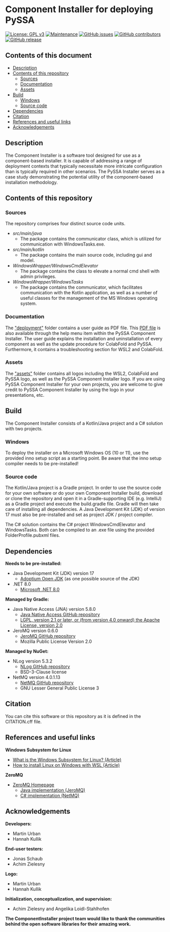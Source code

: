 # Component Installer for deploying PySSA
[![License: GPL v3](https://img.shields.io/badge/License-GPL%20v3-blue.svg)](http://www.gnu.org/licenses/gpl-3.0)
[![Maintenance](https://img.shields.io/badge/Maintained%3F-yes-blue.svg)](https://GitHub.com/urban233/ComponentInstaller/graphs/commit-activity)
[![GitHub issues](https://img.shields.io/github/issues/urban233/ComponentInstaller)](https://GitHub.com/urban233/ComponentInstaller/issues/)
[![GitHub contributors](https://img.shields.io/github/contributors/urban233/ComponentInstaller.svg)](https://GitHub.com/urban233/ComponentInstaller/graphs/contributors/)
[![GitHub release](https://img.shields.io/github/v/release/urban233/ComponentInstaller)](https://github.com/urban233/ComponentInstaller/releases/)

## Contents of this document
* [Description](#Description)
* [Contents of this repository](#Contents-of-this-repository)
    * [Sources](#Sources)
    * [Documentation](#Documentation)
    * [Assets](#Assets)
* [Build](#Build)
    * [Windows](#Windows)
    * [Source code](#Source-code)
* [Dependencies](#Dependencies)
* [Citation](#Citation)
* [References and useful links](#References-and-useful-links)
* [Acknowledgements](#Acknowledgements)

## Description
The Component Installer is a software tool designed for use as a component-based installer. 
It is capable of addressing a range of deployment contexts that typically necessitate more 
intricate configuration than is typically required in other scenarios. 
The PySSA Installer serves as a case study demonstrating 
the potential utility of the component-based installation methodology.


## Contents of this repository
### Sources
The repository comprises four distinct source code units.

- _src/main/java_
    - The package contains the communicator class, which is utilized for communication with WindowsTasks.exe.
- _src/main/kotlin_
    - The package contains the main source code, including gui and model.
- _WindowsWrapper/WindowsCmdElevator_
    - The package contains the class to elevate a normal cmd shell with admin privileges.
- _WindowsWrapper/WindowsTasks_
    - The package contains the communicator, which facilitates communication with the Kotlin application, as well as a number of useful classes for the management of the MS Windows operating system.

### Documentation
The <a href="https://github.com/urban233/ComponentInstaller/tree/main/deployment">"deployment"</a> folder 
contains a user guide as PDF file.
This [PDF file](https://github.com/urban233/ComponentInstaller/blob/v1.0.1/deployment/inno_setup/PySSA-Component-Installer-User-Guide.pdf) is also available through the help menu item within the PySSA Component Installer. 
The user guide explains the installation and uninstallation of every component 
as well as the update procedure for ColabFold and PySSA. Furthermore,
it contains a troubleshooting section for WSL2 and ColabFold.

### Assets
The <a href="https://github.com/urban233/ComponentInstaller/tree/main/src/main/resources/assets">"assets"</a> folder contains 
all logos including the WSL2, ColabFold and PySSA logo, as well as the PySSA Component Installer logo.
If you are using PySSA Component Installer for your own projects, you are welcome to give credit to PySSA Component Installer by using the logo in your presentations, etc.

## Build
The Component Installer consists of a Kotlin/Java project and a C# solution with two projects.

### Windows
To deploy the installer on a Microsoft Windows OS (10 or 11), use the provided 
inno setup script as a starting point. 
Be aware that the inno setup compiler needs to be pre-installed!

### Source code
The Kotlin/Java project is a Gradle project. 
In order to use the source code for your own software or do your own Component Installer build, 
download or clone the repository and open it in a Gradle-supporting IDE (e.g. IntelliJ) 
as a Gradle project and execute the build.gradle file. 
Gradle will then take care of installing all dependencies. 
A Java Development Kit (JDK) of version 17 must also be pre-installed and 
set as project JDK / project compiler.

The C# solution contains the C# project WindowsCmdElevator and WindowsTasks. Both can be compiled to 
an .exe file using the provided FolderProfile.pubxml files.

## Dependencies
**Needs to be pre-installed:**
* Java Development Kit (JDK) version 17
  * [Adoptium Open JDK](https://adoptium.net/temurin/archive/?version=17) (as one possible source of the JDK)
* .NET 8.0
  * [Microsoft .NET 8.0](https://dotnet.microsoft.com/en-us/download/dotnet/8.0)

**Managed by Gradle:**
* Java Native Access (JNA) version 5.8.0
  * [Java Native Access GitHub repository](https://github.com/java-native-access)
  * [LGPL, version 2.1 or later, or (from version 4.0 onward) the Apache License, version 2.0](https://github.com/java-native-access/jna?tab=License-1-ov-file)
* JeroMQ version 0.6.0
  * [JeroMQ GitHub repository](https://github.com/zeromq/jeromq)
  * Mozilla Public License Version 2.0

**Managed by NuGet:**
* NLog version 5.3.2
  * [NLog GitHub repository](https://github.com/NLog/NLog)
  * BSD-3-Clause license
* NetMQ version 4.0.1.13
  * [NetMQ GitHub repository](https://github.com/zeromq/netmq/)
  * GNU Lesser General Public License 3

## Citation
You can cite this software or this repository as it is defined in the CITATION.cff file.

## References and useful links
**Windows Subsystem for Linux**
* [What is the Windows Subsystem for Linux? (Article)](https://learn.microsoft.com/en-us/windows/wsl/about)
* [How to install Linux on Windows with WSL (Article)](https://learn.microsoft.com/en-us/windows/wsl/install)

**ZeroMQ**
* [ZeroMQ Homepage](https://zeromq.org/)
  * [Java implementation (JeroMQ)](https://github.com/zeromq/jeromq)
  * [C# implementation (NetMQ)](https://github.com/zeromq/netmq/)

## Acknowledgements
**Developers:**
* Martin Urban
* Hannah Kullik

**End-user testers:**
* Jonas Schaub
* Achim Zielesny

**Logo:**
* Martin Urban
* Hannah Kullik

**Initialization, conceptualization, and supervision:**
* Achim Zielesny and Angelika Loidl-Stahlhofen

**The ComponentInstaller project team would like to thank
the communities behind the open software libraries for their amazing work.**

<!--
**ComponentInstaller was developed at:**
<br>
<br>Zielesny Research Group
<br>Westphalian University of Applied Sciences
<br>August-Schmidt-Ring 10
<br>D-45665 Recklinghausen Germany
--!>
